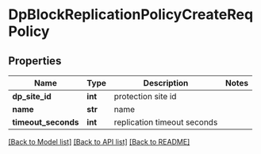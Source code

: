# DpBlockReplicationPolicyCreateReqPolicy

## Properties
Name | Type | Description | Notes
------------ | ------------- | ------------- | -------------
**dp_site_id** | **int** | protection site id | 
**name** | **str** | name | 
**timeout_seconds** | **int** | replication timeout seconds | 

[[Back to Model list]](../README.md#documentation-for-models) [[Back to API list]](../README.md#documentation-for-api-endpoints) [[Back to README]](../README.md)


